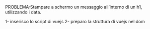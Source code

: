 PROBLEMA:Stampare a schermo un messaggio all’interno di un h1, utilizzando i data.

1- inserisco lo script di vuejs 
2- preparo la struttura di vuejs nel dom